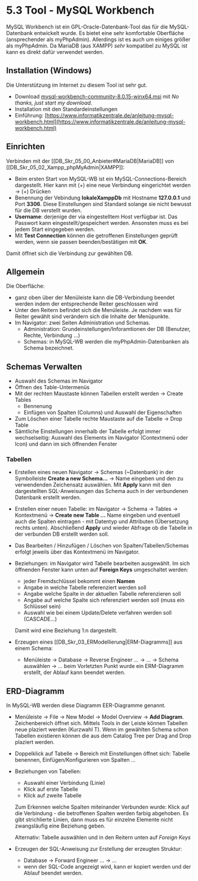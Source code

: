 # 5.3 Tool - MySQL Workbench

MySQL Workbench ist ein GPL-Oracle-Datenbank-Tool das für die MySQL-Datenbank entwickelt wurde. Es bietet eine sehr komfortable Oberfläche (ansprechender als myPhpAdmin). Allerdings ist es auch um einiges größer als myPhpAdmin. Da MariaDB (aus XAMPP) *sehr* kompatibel zu MySQL ist kann es direkt dafür verwendet werden.

## Installation (Windows)

Die Unterstützung im Internet zu diesem Tool ist sehr gut.

- Download [mysql-workbench-community-8.0.15-winx64.msi](https://dev.mysql.com/downloads/file/?id=484382) mit *No thanks, just start my download.*
- Installation mit den Standardeinstellungen
- Einführung: [https://www.informatikzentrale.de/anleitung-mysql-workbench.html](https://www.informatikzentrale.de/anleitung-mysql-workbench.html)

## Einrichten

Verbinden mit der [[DB_Skr_05_00_Anbieter#MariaDB|MariaDB]] von [[DB_Skr_05_02_Xampp_phpMyAdmin|XAMPP]]:

- Beim ersten Start von MySQL-WB ist ein MySQL-Connections-Bereich dargestellt. Hier kann mit (+) eine neue Verbindung eingerichtet werden -> (+) Drücken
- Benennung der Vebindung **lokaleXamppDb** mit Hostname **127.0.0.1** und Port **3306**. Diese Einstellungen sind Standard solange sie nicht bewusst für die DB verstellt wurden.
- **Username**: derjenige der via eingestelltem Host verfügbar ist. Das Passwort kann eingestellt/gespeichert werden. Ansonsten muss es bei jedem Start eingegeben werden.
- Mit **Test Connection** können die getroffenen Einstellungen geprüft werden, wenn sie passen beenden/bestätigen mit **OK**.

Damit öffnet sich die Verbindung zur gewählten DB.

## Allgemein

Die Oberfläche:

- ganz oben über der Menüleiste kann die DB-Verbindung beendet werden indem der entsprechende Reiter geschlossen wird
- Unter den Reitern befindet sich die Menüleiste. Je nachdem was für Reiter gewählt sind verändern sich die Inhalte der Menüpunkte.
- Im Navigator: zwei Seiten Administration und Schemas.
  - Administration: Grundeinstellungen/Inforamtionen der DB (Benutzer, Rechte, Verbindung ...)
  - Schemas: in MySQL-WB werden die myPhpAdmin-Datenbanken als Schema bezeichnet.

## Schemas Verwalten

- Auswahl des Schemas im Navigator
- Öffnen des Table-Untermenüs
- Mit der rechten Maustaste können Tabellen erstellt werden -> Create Tables
  - Bennenung
  - Einfügen von Spalten (Columns) und Auswahl der Eigenschaften
- Zum Löschen einer Tabelle rechte Maustaste auf die Tabelle -> Drop Table
- Sämtliche Einstellungen innerhalb der Tabelle erfolgt immer wechselseitig: Auswahl des Elements im Navigator (Contextmenü oder Icon) und dann im sich öffnenden Fenster

### Tabellen

- Erstellen eines neuen Navigator -> Schemas (~Datenbank) in der Symbolleiste **Create a new Schema...** -> Name eingeben und den zu verwendenden Zeichensatz auswählen. Mit **Apply** kann mit den dargestellten SQL-Anweisungen das Schema auch in der verbundenen Datenbank erstellt werden.

- Erstellen einer neuen Tabelle: im Navigator -> Schema -> Tables -> Kontextmenü -> **Create new Table ...**
  Name eingeben und eventuell auch die Spalten eintragen - mit Datentyp und Attributen (Übersetzung rechts unten). Abschließend **Apply** und wieder Abfrage ob die Tabelle in der verbunden DB erstellt werden soll.

- Das Bearbeiten / Hinzufügen / Löschen von Spalten/Tabellen/Schemas erfolgt jeweils über das Kontextmenü im Navigator.

- Beziehungen: im Navigator wird Tabelle bearbeiten ausgewählt. Im sich öffnenden Fenster kann unten auf **Foreign Keys** umgeschaltet werden:

  - jeder Fremdschlüssel bekommt einen **Namen**
  - Angabe in welche Tabelle referenziert werden soll
  - Angabe welche Spalte in der aktuellen Tabelle referenzieren soll
  - Angabe auf welche Spalte sich referenziert werden soll (muss ein Schlüssel sein)
  - Auswahl wie bei einem Update/Delete verfahren werden soll (CASCADE...)

  Damit wird eine Beziehung 1:n dargestellt.

- Erzeugen eines [[DB_Skr_03_ERModellierung|ERM-Diagramms]] aus einem Schema:

  - Menüleiste -> Database -> Reverse Engineer ... -> ... -> Schema auswählen -> ... beim Vorletzten Punkt wurde ein ERM-Diagramm erstellt, der Ablauf kann beendet werden.

## ERD-Diagramm

In MySQL-WB werden diese Diagramm EER-Diagramme genannt.

- Menüleiste -> File -> New Model -> Model Overview -> **Add Diagram**. Zeichenbereich öffnet sich. Mittels Tools in der Leiste können Tabellen neue plaziert werden (Kurzwahl T). Wenn im gewählten Schema schon Tabellen existieren können die aus dem Catalog Tree per Drag and Drop plaziert werden.

- Doppelklick auf Tabelle -> Bereich mit Einstellungen öffnet sich: Tabelle benennen, Einfügen/Konfigurieren von Spalten ...

- Beziehungen von Tabellen:

  - Auswahl einer Verbindung (Linie) 
  - Klick auf erste Tabelle
  - Klick auf zweite Tabelle

  Zum Erkennen welche Spalten miteinander Verbunden wurde: Klick auf die Verbindung - die betroffenen Spalten werden farbig abgehoben. Es gibt strichlierte Linien, dann muss es für einzelne Elemente nicht zwangsläufig eine Beziehung geben.

  Alternativ: Tabelle auswählen und in den Reitern unten auf *Foreign Keys*

- Erzeugen der SQL-Anweisung zur Erstellung der erzeugten Struktur:
  - Database -> Forward Engineer ... -> ... 
  - wenn der SQL-Code angezeigt wird, kann er kopiert werden und der Ablauf beendet werden.